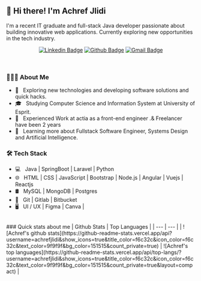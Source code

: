 <h2>👋 Hi there! I'm Achref Jlidi </h2>
<p> 
I'm a recent IT graduate and full-stack Java developer passionate about building innovative web applications. Currently exploring new opportunities in the tech industry.

</p>
<div align="center">
  
  [![Linkedin Badge](https://img.shields.io/badge/-achrefjlidi-blue?style=flat-square&logo=Linkedin&logoColor=white&link=https://www.linkedin.com/in/achref-jlidi/)](https://www.linkedin.com/in/achref-jlidi/)
  [![Github Badge](https://img.shields.io/badge/-@achrefjlidi-03a57a?style=flat-square&label&logo=Medium&link=https://https://github.com/achrefjlidi/)](https://github.com/achrefjlidi/)
  [![Gmail Badge](https://img.shields.io/badge/-achrefjlidi8@gmail.com-c14438?style=flat-square&logo=Gmail&logoColor=white&link=mailto:achrefjlidi8@gmail.com)](mailto:achrefjlidi8@gmail.com)
</div>
<br>

<h3> 👨🏻‍💻 About Me </h3>

- 🤔 &nbsp; Exploring new technologies and developing software solutions and quick hacks.
- 🎓 &nbsp; Studying Computer Science and Information System at University of Esprit.
- 💼 &nbsp; Experienced Work at actia as a front-end engineer .& Freelancer have been 2 years
- 🌱 &nbsp; Learning more about Fullstack Software Engineer, Systems Design and Artificial Intelligence.

<h3>🛠 Tech Stack</h3>

- 💻 &nbsp; Java | SpringBoot | Laravel | Python
- 🌐 &nbsp; HTML | CSS | JavaScript | Bootstrap | Node.js | Angular | Vuejs | Reactjs
- 🛢 &nbsp; MySQL | MongoDB | Postgres
- 🔧 &nbsp; Git | Gitlab | Bitbucket
- 🖥 &nbsp; UI / UX | Figma | Canva |

<br/>
### Quick stats about me
| Github Stats | Top Languages |
| --- | --- |
| ![Achref's github stats](https://github-readme-stats.vercel.app/api?username=achrefjlidi&show_icons=true&title_color=f6c32c&icon_color=f6c32c&text_color=9f9f9f&bg_color=151515&count_private=true) | ![Achref's top languages](https://github-readme-stats.vercel.app/api/top-langs/?username=achrefjlidi&show_icons=true&title_color=f6c32c&icon_color=f6c32c&text_color=9f9f9f&bg_color=151515&count_private=true&layout=compact) |




